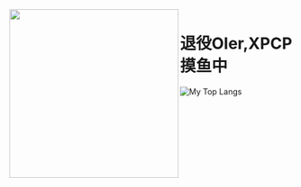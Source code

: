 <img align="left" width="300" src="https://github.com/Spacelessd/Spacelessd/raw/master/kdl.jpg" />

# 退役OIer,XPCP摸鱼中  

![My Top Langs](https://github-readme-stats.vercel.app/api/top-langs/?username=Spacelessd&layout=compact)  
